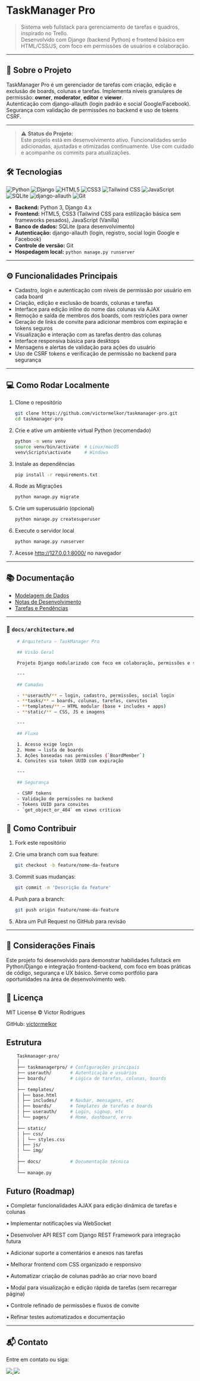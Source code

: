 # TaskManager Pro

> Sistema web fullstack para gerenciamento de tarefas e quadros, inspirado no Trello.  
> Desenvolvido com Django (backend Python) e frontend básico em HTML/CSS/JS, com foco em permissões de usuários e colaboração.

---

## 🚀 Sobre o Projeto

TaskManager Pro é um gerenciador de tarefas com criação, edição e exclusão de boards, colunas e tarefas. Implementa níveis granulares de permissão: **owner**, **moderator**, **editor** e **viewer**.  
Autenticação com django-allauth (login padrão e social Google/Facebook). Segurança com validação de permissões no backend e uso de tokens CSRF.

---

> ⚠️ **Status do Projeto:**  
> Este projeto está em desenvolvimento ativo. Funcionalidades serão adicionadas, ajustadas e otimizadas continuamente. Use com cuidado e acompanhe os commits para atualizações.

## 🛠 Tecnologias

<p>
  <!-- Backend -->
  <img src="https://img.shields.io/badge/Python-3776AB?style=for-the-badge&logo=python&logoColor=white" alt="Python" />
  <img src="https://img.shields.io/badge/Django-092E20?style=for-the-badge&logo=django&logoColor=white" alt="Django" />
  
  <!-- Frontend -->
  <img src="https://img.shields.io/badge/HTML5-E34F26?style=for-the-badge&logo=html5&logoColor=white" alt="HTML5" />
  <img src="https://img.shields.io/badge/CSS3-1572B6?style=for-the-badge&logo=css3&logoColor=white" alt="CSS3" />
  <img src="https://img.shields.io/badge/Tailwind_CSS-38B2AC?style=for-the-badge&logo=tailwind-css&logoColor=white" alt="Tailwind CSS" />
  <img src="https://img.shields.io/badge/JavaScript-F7DF1E?style=for-the-badge&logo=javascript&logoColor=black" alt="JavaScript" />

  <!-- Banco de Dados -->
  <img src="https://img.shields.io/badge/SQLite-003B57?style=for-the-badge&logo=sqlite&logoColor=white" alt="SQLite" />
  
  <!-- Autenticação -->
  <img src="https://img.shields.io/badge/django--allauth-009688?style=for-the-badge&logo=django&logoColor=white" alt="django-allauth" />

  <!-- Git -->
  <img src="https://img.shields.io/badge/Git-F05032?style=for-the-badge&logo=git&logoColor=white" alt="Git" />
</p>

- **Backend:** Python 3, Django 4.x  
- **Frontend:** HTML5, CSS3 (Tailwind CSS para estilização básica sem frameworks pesados), JavaScript (Vanilla)  
- **Banco de dados:** SQLite (para desenvolvimento)  
- **Autenticação:** django-allauth (login, registro, social login Google e Facebook)  
- **Controle de versão:** Git  
- **Hospedagem local:** `python manage.py runserver`


---

## ⚙ Funcionalidades Principais

- Cadastro, login e autenticação com níveis de permissão por usuário em cada board  
- Criação, edição e exclusão de boards, colunas e tarefas  
- Interface para edição inline do nome das colunas via AJAX  
- Remoção e saída de membros dos boards, com restrições para owner  
- Geração de links de convite para adicionar membros com expiração e tokens seguros  
- Visualização e interação com as tarefas dentro das colunas  
- Interface responsiva básica para desktops  
- Mensagens e alertas de validação para ações do usuário  
- Uso de CSRF tokens e verificação de permissão no backend para segurança  

---

## 💻 Como Rodar Localmente

1. Clone o repositório  
   ```bash
   git clone https://github.com/victormelkor/taskmanager-pro.git
   cd taskmanager-pro
    ```

2. Crie e ative um ambiente virtual Python (recomendado)
    ```bash
    python -m venv venv
    source venv/bin/activate  # Linux/macOS
    venv\Scripts\activate     # Windows
    ```

3. Instale as dependências
    ```bash
    pip install -r requirements.txt
    ```

4. Rode as Migrações
    ```bash
    python manage.py migrate
    ```

5. Crie um superusuário (opcional)
    ```bash
    python manage.py createsuperuser
    ```

6. Execute o servidor local
    ```bash
    python manage.py runserver
    ```

7. Acesse http://127.0.0.1:8000/ no navegador

--- 

## 📚 Documentação

- [Modelagem de Dados](docs/database_schema.md)  
- [Notas de Desenvolvimento](docs/dev_notes.md)  
- [Tarefas e Pendências](TODO.md)

---

### 📁 `docs/architecture.md`

```bash
    # Arquitetura – TaskManager Pro

    ## Visão Geral

    Projeto Django modularizado com foco em colaboração, permissões e segurança. Cada app tem responsabilidade única, usando CBVs, formulários e autenticação customizada.

    ---

    ## Camadas

    - **userauth/** – login, cadastro, permissões, social login  
    - **tasks/** – boards, colunas, tarefas, convites  
    - **templates/** – HTML modular (base + includes + apps)  
    - **static/** – CSS, JS e imagens

    ---

    ## Fluxo

    1. Acesso exige login  
    2. Home → lista de boards  
    3. Ações baseadas nas permissões (`BoardMember`)  
    4. Convites via token UUID com expiração

    ---

    ## Segurança

    - CSRF tokens  
    - Validação de permissões no backend  
    - Tokens UUID para convites  
    - `get_object_or_404` em views críticas
```


## 🤝 Como Contribuir
1. Fork este repositório

2. Crie uma branch com sua feature:
    ```bash
    git checkout -b feature/nome-da-feature
    ```

3. Commit suas mudanças:
    ```bash
    git commit -m 'Descrição da feature'
    ```

4. Push para a branch:
    ```bash
    git push origin feature/nome-da-feature
    ```

5. Abra um Pull Request no GitHub para revisão

---

## 📝 Considerações Finais
Este projeto foi desenvolvido para demonstrar habilidades fullstack em Python/Django e integração frontend-backend, com foco em boas práticas de código, segurança e UX básico. Serve como portfólio para oportunidades na área de desenvolvimento web.


## 📄 Licença

MIT License © Victor Rodrigues

GitHub: [victormelkor](https://github.com/victormelkor)


## Estrutura
```bash    
    Taskmanager-pro/
    │
    ├── taskmanagerpro/ # Configurações principais
    ├── userauth/       # Autenticação e usuários
    ├── boards/         # Lógica de tarefas, colunas, boards
    │
    ├── templates/
    │ ├── base.html
    │ ├── includes/     # Navbar, mensagens, etc
    │ ├── boards/       # Templates de tarefas e boards
    │ ├── userauth/     # Login, signup, etc
    │ └── pages/        # Home, dashboard, erro
    │
    ├── static/
    │ ├── css/
    │ │ └── styles.css
    │ ├── js/
    │ └── img/
    │
    ├── docs/           # Documentação técnica
    │
    └── manage.py
```



## Futuro (Roadmap)
• Completar funcionalidades AJAX para edição dinâmica de tarefas e colunas

• Implementar notificações via WebSocket

• Desenvolver API REST com Django REST Framework para integração futura

• Adicionar suporte a comentários e anexos nas tarefas

• Melhorar frontend com CSS organizado e responsivo

• Automatizar criação de colunas padrão ao criar novo board

• Modal para visualização e edição rápida de tarefas (sem recarregar página)

• Controle refinado de permissões e fluxos de convite

• Refinar testes automatizados e documentação

---

## 📬 Contato
Entre em contato ou siga:

<p align="left"> <a href="https://linkedin.com/in/victormelkor" target="_blank"> <img src="https://img.shields.io/badge/LinkedIn-0077B5?style=for-the-badge&logo=linkedin&logoColor=white" /> </a> <a href="mailto:seuemail@email.com" target="_blank"> <img src="https://img.shields.io/badge/Email-D14836?style=for-the-badge&logo=gmail&logoColor=white" /> </a> </p>

